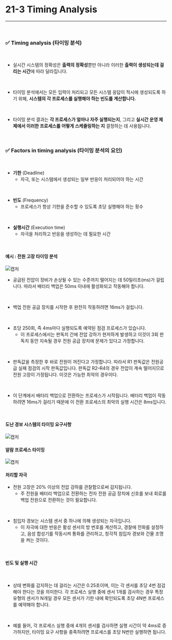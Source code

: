 # 21-3 Timing Analysis
---

<br>

### ✅ Timing analysis (타이밍 분석)
<br>

- 실시간 시스템의 정확성은 **출력의 정확성**뿐만 아니라 이러한 **출력이 생성되는데 걸리는 시간**에 따라 달라집니다.
<br>

- 타이밍 분석에서는 모든 입력이 처리되고 모든 시스템 응답이 적시에 생성되도록 하기 위해, **시스템의 각 프로세스를 실행해야 하는 빈도를 계산합니다.**
<br>

- 타이밍 분석 결과는 **각 프로세스가 얼마나 자주 실행되는지**, 그리고 **실시간 운영 체제에서 이러한 프로세스를 어떻게 스케줄링하는 지** 결정하는 데 사용됩니다.
<br>

### ✅ Factors in timing analysis (타이밍 분석의 요인)
<br>

- **기한** (Deadline)
  - 자극, 또는 시스템에서 생성되는 일부 반응이 처리되어야 하는 시간
<br>

- **빈도** (Frequency)
  - 프로세스가 항상 기한을 준수할 수 있도록 초당 실행해야 하는 횟수
<br>

- **실행시간** (Execution time)
  - 자극을 처리하고 반응을 생성하는 데 필요한 시간
<br>

#### 예시 : 전원 고장 타이밍 분석
![캡처](https://i.imgur.com/dgJ0mkn.png)
<br>

- 공급된 전압이 장비가 손상될 수 있는 수준까지 떨어지는 데 50밀리초(ms)가 걸립니다.
따라서 배터리 백업은 50ms 이내에 활성화되고 작동해야 합니다.
<br>

- 백업 전원 공급 장치를 시작한 후 완전히 작동하려면 16ms가 걸립니다.
<br>

- 초당 250회, 즉 4ms마다 실행되도록 예약된 점검 프로세스가 있습니다.
  - 이 프로세스에서는 판독치 간에 전압 강하가 현저하게 발생하고 이것이 3회 판독치 동안 지속될 경우 전원 공급 장치에 문제가 있다고 가정합니다.
<br>

- 판독값을 측정한 후 바로 전원이 꺼진다고 가정합니다. 따라서 R1 판독값은 전원공급 실패 점검의 시작 판독값입니다. 판독값 R2–R4의 경우 전압이 계속 떨어지므로 전원 고장이 가정됩니다. 이것은 가능한 최악의 경우이다.
<br>

- 이 단계에서 배터리 백업으로 전환하는 프로세스가 시작됩니다. 배터리 백업이 작동하려면 16ms가 걸리기 때문에 이 전환 프로세스의 최악의 실행 시간은 8ms입니다.
<br>

#### 도난 경보 시스템의 타이밍 요구사항
![캡처](https://i.imgur.com/pbd9ofO.png)
<br>

#### 알람 프로세스 타이밍
![캡처](https://i.imgur.com/Ayl6HxM.png)
<br>

#### 처리할 자극

- 전원 고장은 20% 이상의 전압 강하를 관찰함으로써 감지됩니다.
  - 주 전원을 배터리 백업으로 전환하는 전자 전원 공급 장치에 신호를 보내 회로를 백업 전원으로 전환하는 것이 필요합니다.
<br>

- 침입자 경보는 시스템 센서 중 하나에 의해 생성되는 자극입니다.
  - 이 자극에 대한 반응은 활성 센서의 방 번호를 계산하고, 경찰에 전화를 설정하고, 음성 합성기를 작동시켜 통화를 관리하고, 청각적 침입자 경보와 건물 조명을 켜는 것이다.
<br>

#### 빈도 및 실행 시간
<br>

- 상태 변화를 감지하는 데 걸리는 시간은 0.25초이며, 이는 각 센서를 초당 4번 점검해야 한다는 것을 의미한다. 각 프로세스 실행 중에 센서 1개를 검사하는 경우 특정 유형의 센서가 N개일 경우 모든 센서가 기한 내에 확인되도록 초당 4N번 프로세스를 예약해야 합니다.
<br>

- 예를 들어, 각 프로세스 실행 중에 4개의 센서를 검사하면 실행 시간이 약 4ms로 증가하지만, 타이밍 요구 사항을 충족하려면 프로세스를 초당 N번만 실행하면 됩니다.
